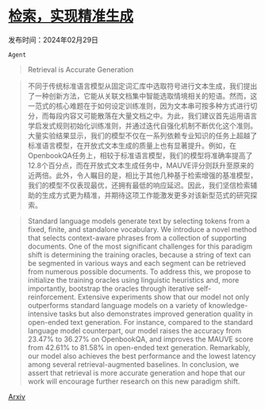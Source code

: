 # [检索，实现精准生成](https://arxiv.org/abs/2402.17532)

发布时间：2024年02月29日

`Agent`

> Retrieval is Accurate Generation

> 不同于传统标准语言模型从固定词汇库中选取符号进行文本生成，我们提出了一种创新方法，它能从关联文档集中智能选取情境相关的短语。然而，这一范式的核心难题在于如何设定训练准则，因为文本串可按多种方式进行切分，而每段内容又可能散落在大量文档之中。为此，我们建议首先运用语言学启发式规则初始化训练准则，并通过迭代自强化机制不断优化这个准则。大量实验结果显示，我们的模型不仅在一系列依赖专业知识的任务上超越了标准语言模型，在开放式文本生成的质量上也有显著提升。例如，在OpenbookQA任务上，相较于标准语言模型，我们的模型将准确率提高了12.8个百分点，而在开放式文本生成任务中，MAUVE评分则跃升至原来的近两倍。此外，令人瞩目的是，相比于其他几种基于检索增强的基准模型，我们的模型不仅表现最优，还拥有最低的响应延迟。因此，我们坚信检索辅助的生成方式更为精准，并期待这项工作能激发更多对该新型范式的研究探索。

> Standard language models generate text by selecting tokens from a fixed, finite, and standalone vocabulary. We introduce a novel method that selects context-aware phrases from a collection of supporting documents. One of the most significant challenges for this paradigm shift is determining the training oracles, because a string of text can be segmented in various ways and each segment can be retrieved from numerous possible documents. To address this, we propose to initialize the training oracles using linguistic heuristics and, more importantly, bootstrap the oracles through iterative self-reinforcement. Extensive experiments show that our model not only outperforms standard language models on a variety of knowledge-intensive tasks but also demonstrates improved generation quality in open-ended text generation. For instance, compared to the standard language model counterpart, our model raises the accuracy from 23.47% to 36.27% on OpenbookQA, and improves the MAUVE score from 42.61% to 81.58% in open-ended text generation. Remarkably, our model also achieves the best performance and the lowest latency among several retrieval-augmented baselines. In conclusion, we assert that retrieval is more accurate generation and hope that our work will encourage further research on this new paradigm shift.

[Arxiv](https://arxiv.org/abs/2402.17532)
